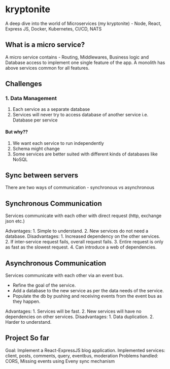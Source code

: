 # kryptonite
A deep dive into the world of Microservices (my kryptonite) - Node, React, Express JS, Docker, Kubernetes, CI/CD, NATS

## What is a micro service?
A micro service contains - Routing, Middlewares, Business logic and Database access to implement one single feature of the app.
A monolith has above services common for all features.

## Challenges
### 1. Data Management
1. Each service as a separate database
2. Services will never try to access database of another service i.e. Database per service
#### But why??
1. We want each service to run independently
2. Schema might change
3. Some services are better suited with different kinds of databases like NoSQL

## Sync between servers
There are two ways of communication - synchronous vs asynchronous

## Synchronous Communication
Services communicate with each other with direct request (http, exchange json etc.)

Advantages: 
    1. Simple to understand.
    2. New services do not need a database.
Disadvantages:
    1. Increased dependency on the other services.
    2. If inter-service request fails, overall request fails.
    3. Entire request is only as fast as the slowest request.
    4. Can introduce a web of dependencies.

## Asynchronous Communication
Services communicate with each other via an event bus.
- Refine the goal of the service.
- Add a database to the new service as per the data needs of the service.
- Populate the db by pushing and receiving events from the event bus as they happen.

Advantages: 
    1. Services will be fast.
    2. New services will have no dependencies on other services.
Disadvantages:
    1. Data duplication.
    2. Harder to understand.

## Project So far
Goal: Implement a React-ExpressJS blog application.
Implemented services: client, posts, comments, query, eventbus, moderation
Problems handled: CORS, Missing events using Eveny sync mechanism






